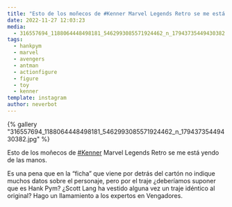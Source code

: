 ```yaml
---
title: "Esto de los moñecos de #Kenner Marvel Legends Retro se me está yendo de las manos"
date: 2022-11-27 12:03:23
media: 
  - 316557694_1188064448498181_5462993085571924462_n_17943735449430382.jpg
tags: 
  - hankpym
  - marvel
  - avengers
  - antman
  - actionfigure
  - figure
  - toy
  - kenner
template: instagram
author: neverbot
---
```


{% gallery "316557694_1188064448498181_5462993085571924462_n_17943735449430382.jpg" %}

Esto de los moñecos de [#Kenner](/tags/kenner) Marvel Legends Retro se me está yendo de las manos.

Es una pena que en la “ficha” que viene por detrás del cartón no indique muchos datos sobre el personaje, pero por el traje ¿deberíamos suponer que es Hank Pym? ¿Scott Lang ha vestido alguna vez un traje idéntico al original? Hago un llamamiento a los expertos en Vengadores.
